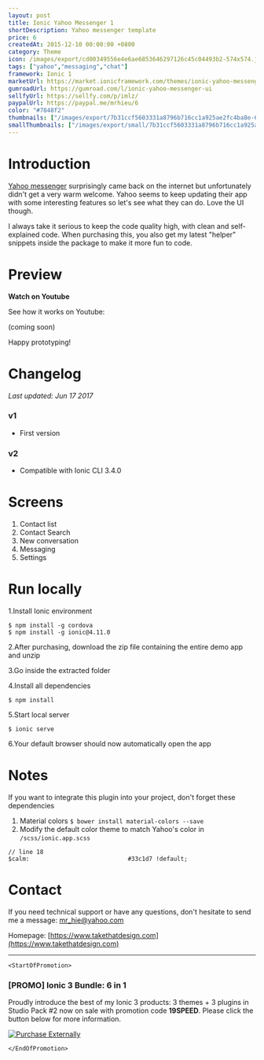 ```yaml
---
layout: post
title: Ionic Yahoo Messenger 1
shortDescription: Yahoo messenger template 
price: 6
createdAt: 2015-12-10 00:00:00 +0800
category: Theme
icon: /images/export/cd00349556e4e6ae6853646297126c45c04493b2-574x574.jpg
tags: ["yahoo","messaging","chat"]
framework: Ionic 1
marketUrl: https://market.ionicframework.com/themes/ionic-yahoo-messenger-ui
gumroadUrl: https://gumroad.com/l/ionic-yahoo-messenger-ui
sellfyUrl: https://sellfy.com/p/imlz/
paypalUrl: https://paypal.me/mrhieu/6
color: "#7848f2"
thumbnails: ["/images/export/7b31ccf5603331a8796b716cc1a925ae2fc4ba8e-640x1136.jpg","/images/export/87001fefef1687394f58ada2c14a755e36ef27f5-640x1136.jpg","/images/export/13d85dd0953e70b2531f9c3ea890dae31ce56dc1-640x1136.jpg","/images/export/0de632ff5cbcb27377a0553aa04a69289cbe3168-640x1136.jpg"]
smallThumbnails: ["/images/export/small/7b31ccf5603331a8796b716cc1a925ae2fc4ba8e-640x1136.jpg","/images/export/small/87001fefef1687394f58ada2c14a755e36ef27f5-640x1136.jpg","/images/export/small/13d85dd0953e70b2531f9c3ea890dae31ce56dc1-640x1136.jpg"]
---
```


# Introduction

[Yahoo messenger](https://itunes.apple.com/us/app/yahoo-messenger-chat-share/id1054013981?mt=8) surprisingly came back on the internet but unfortunately didn't get a very warm welcome. Yahoo seems to keep updating their app with some interesting features so let's see what they can do. Love the UI though. 

I always take it serious to keep the code quality high, with clean and self-explained code. When purchasing this, you also get my latest "helper" snippets inside the package to make it more fun to code.

# Preview




**Watch on Youtube**

See how it works on Youtube: 

(coming soon)


Happy prototyping!


# Changelog

*Last updated: Jun 17 2017*

### v1

* First version

### v2

* Compatible with Ionic CLI 3.4.0

# Screens

1. Contact list
2. Contact Search
3.  New conversation
4. Messaging
5. Settings


# Run locally
1.Install Ionic environment

```
$ npm install -g cordova
$ npm install -g ionic@4.11.0
```

2.After purchasing, download the zip file containing the entire demo app and unzip

3.Go inside the extracted folder

4.Install all dependencies

```
$ npm install
```

5.Start local server
```
$ ionic serve
```

6.Your default browser should now automatically open the app


# Notes

If you want to integrate this plugin into your project, don't forget these dependencies

1. Material colors `$ bower install material-colors --save`
2. Modify the default color theme to match Yahoo's color in `/scss/ionic.app.scss`

```
// line 18
$calm:                            #33c1d7 !default;
```



# Contact
If you need technical support or have any questions, don't hesitate to send me a message: [mr_hie@yahoo.com](mailto:mr_hie@yahoo.com)

Homepage: [https://www.takethatdesign.com](https://www.takethatdesign.com)


------------------

`<StartOfPromotion>`
### [PROMO] Ionic 3 Bundle: 6 in 1
Proudly introduce the best of my Ionic 3 products: 3 themes + 3 plugins in Studio Pack #2  now on sale with promotion code **19SPEED**. Please click the button below for more information.

[![Purchase Externally](http://bit.ly/2E4p4z3)](https://gum.co/ionic3-ui-bundle)

`</EndOfPromotion>`